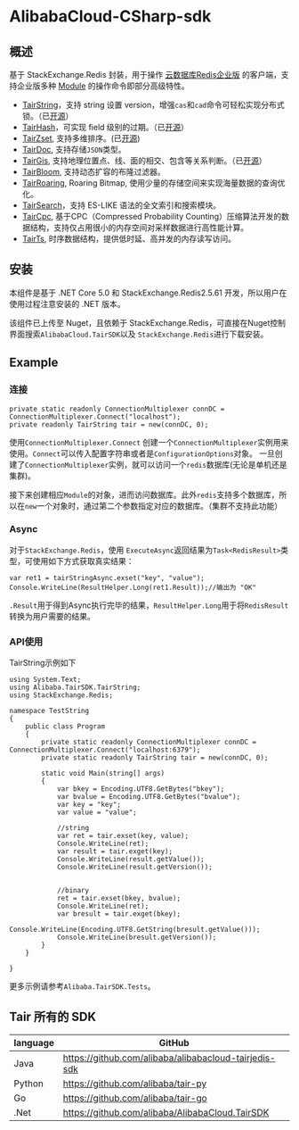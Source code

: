 # AlibabaCloud-CSharp-sdk

## 概述
基于 StackExchange.Redis 封装，用于操作 [云数据库Redis企业版](https://help.aliyun.com/document_detail/145957.html) 的客户端，支持企业版多种 [Module](https://help.aliyun.com/document_detail/146579.html) 的操作命令即部分高级特性。

* [TairString](https://help.aliyun.com/document_detail/145902.html)，支持 string 设置 version，增强`cas`和`cad`命令可轻松实现分布式锁。（已[开源](https://github.com/alibaba/TairString)）
* [TairHash](https://help.aliyun.com/document_detail/145970.html)，可实现 field 级别的过期。（已[开源](https://github.com/alibaba/TairHash)）
* [TairZset](https://help.aliyun.com/document_detail/292812.html), 支持多维排序。(已[开源](https://github.com/alibaba/TairZset))
* [TairDoc](https://help.aliyun.com/document_detail/145940.html), 支持存储`JSON`类型。
* [TairGis](https://help.aliyun.com/document_detail/145971.html), 支持地理位置点、线、面的相交、包含等关系判断。（已[开源](https://github.com/tair-opensource/TairGis)）
* [TairBloom](https://help.aliyun.com/document_detail/145972.html), 支持动态扩容的布隆过滤器。
* [TairRoaring](https://help.aliyun.com/document_detail/311433.html), Roaring Bitmap, 使用少量的存储空间来实现海量数据的查询优化。
* [TairSearch](https://help.aliyun.com/document_detail/417908.html)，支持 ES-LIKE 语法的全文索引和搜索模块。 
* [TairCpc](https://help.aliyun.com/document_detail/410587.html), 基于CPC（Compressed Probability Counting）压缩算法开发的数据结构，支持仅占用很小的内存空间对采样数据进行高性能计算。
* [TairTs](https://help.aliyun.com/document_detail/408954.html), 时序数据结构，提供低时延、高并发的内存读写访问。

## 安装
本组件是基于 .NET Core 5.0 和 StackExchange.Redis2.5.61 开发，所以用户在使用过程注意安装的 .NET 版本。

该组件已上传至 Nuget，且依赖于 StackExchange.Redis，可直接在Nuget控制界面搜索`AlibabaCloud.TairSDK`以及 `StackExchange.Redis`进行下载安装。


## Example
### 连接

```
private static readonly ConnectionMultiplexer connDC = ConnectionMultiplexer.Connect("localhost");
private readonly TairString tair = new(connDC, 0);
```
使用`ConnectionMultiplexer.Connect` 创建一个`ConnectionMultiplexer`实例用来使用。`Connect`可以传入配置字符串或者是`ConfigurationOptions`对象。
一旦创建了`ConnectionMultiplexer`实例，就可以访问一个`redis`数据库(无论是单机还是集群)。

接下来创建相应`Module`的对象，进而访问数据库。此外`redis`支持多个数据库，所以在`new`一个对象时，通过第二个参数指定对应的数据库。（集群不支持此功能）

### Async
对于`StackExchange.Redis`，使用	`ExecuteAsync`返回结果为`Task<RedisResult>`类型，可使用如下方式获取真实结果：

```
var ret1 = tairStringAsync.exset("key", "value");
Console.WriteLine(ResultHelper.Long(ret1.Result));//输出为 "OK"
```
`.Result`用于得到Async执行完毕的结果，`ResultHelper.Long`用于将`RedisResult`转换为用户需要的结果。

### API使用
TairString示例如下

```
using System.Text;
using Alibaba.TairSDK.TairString;
using StackExchange.Redis;

namespace TestString
{
    public class Program
    {
        private static readonly ConnectionMultiplexer connDC = ConnectionMultiplexer.Connect("localhost:6379");
        private static readonly TairString tair = new(connDC, 0);
        
        static void Main(string[] args)
        {
            var bkey = Encoding.UTF8.GetBytes("bkey");
            var bvalue = Encoding.UTF8.GetBytes("bvalue");
            var key = "key";
            var value = "value";

            //string
            var ret = tair.exset(key, value);
            Console.WriteLine(ret);
            var result = tair.exget(key);
            Console.WriteLine(result.getValue());
            Console.WriteLine(result.getVersion());
            

            //binary
            ret = tair.exset(bkey, bvalue);
            Console.WriteLine(ret);
            var bresult = tair.exget(bkey);
            Console.WriteLine(Encoding.UTF8.GetString(bresult.getValue()));
            Console.WriteLine(bresult.getVersion());
        }
    } 

}
```

更多示例请参考`Alibaba.TairSDK.Tests`。

## Tair 所有的 SDK

| language | GitHub |
|----------|---|
| Java     |https://github.com/alibaba/alibabacloud-tairjedis-sdk|
| Python   |https://github.com/alibaba/tair-py|
| Go       |https://github.com/alibaba/tair-go|
| .Net     |https://github.com/alibaba/AlibabaCloud.TairSDK|
